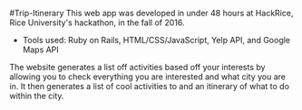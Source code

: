 #Trip-Itinerary
This web app was developed in under 48 hours at HackRice, Rice University's hackathon, in the fall of 2016. 
* Tools used: Ruby on Rails, HTML/CSS/JavaScript, Yelp API, and Google Maps API

The website generates a list off activities based off your interests by allowing you to check everything you are interested and what city you are in. It then generates a list of cool activities to and an itinerary of what to do within the city.


